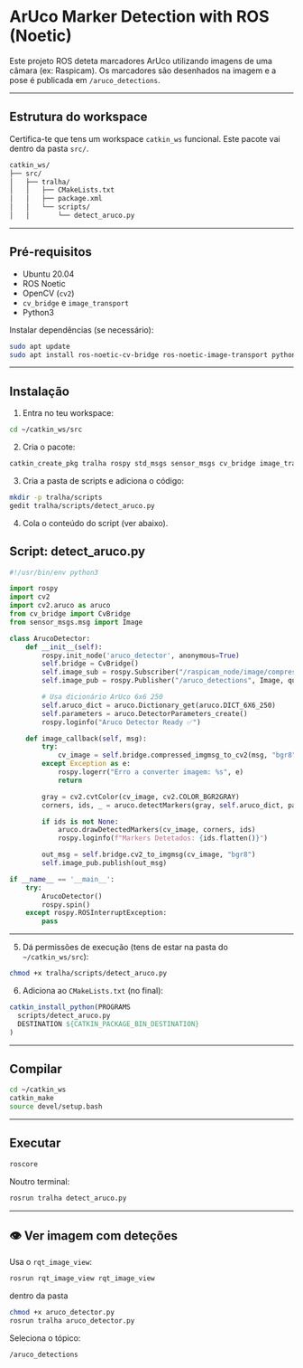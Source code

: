 # ArUco Marker Detection with ROS (Noetic)

Este projeto ROS deteta marcadores ArUco utilizando imagens de uma câmara (ex: Raspicam). Os marcadores são desenhados na imagem e a pose é publicada em `/aruco_detections`.

---

## Estrutura do workspace

Certifica-te que tens um workspace `catkin_ws` funcional. Este pacote vai dentro da pasta `src/`.

```bash
catkin_ws/
├── src/
│   ├── tralha/
│   │   ├── CMakeLists.txt
│   │   ├── package.xml
│   │   └── scripts/
│   │       └── detect_aruco.py
```

---

## Pré-requisitos

- Ubuntu 20.04
- ROS Noetic
- OpenCV (`cv2`)
- `cv_bridge` e `image_transport`
- Python3

Instalar dependências (se necessário):

```bash
sudo apt update
sudo apt install ros-noetic-cv-bridge ros-noetic-image-transport python3-opencv
```

---

## Instalação

1. Entra no teu workspace:

```bash
cd ~/catkin_ws/src
```

2. Cria o pacote:

```bash
catkin_create_pkg tralha rospy std_msgs sensor_msgs cv_bridge image_transport
```

3. Cria a pasta de scripts e adiciona o código:

```bash
mkdir -p tralha/scripts
gedit tralha/scripts/detect_aruco.py
```

4. Cola o conteúdo do script (ver abaixo).

## Script: detect_aruco.py

```python
#!/usr/bin/env python3

import rospy
import cv2
import cv2.aruco as aruco
from cv_bridge import CvBridge
from sensor_msgs.msg import Image

class ArucoDetector:
    def __init__(self):
        rospy.init_node('aruco_detector', anonymous=True)
        self.bridge = CvBridge()
        self.image_sub = rospy.Subscriber("/raspicam_node/image/compressed", Image, self.image_callback)
        self.image_pub = rospy.Publisher("/aruco_detections", Image, queue_size=10)

        # Usa dicionário ArUco 6x6 250
        self.aruco_dict = aruco.Dictionary_get(aruco.DICT_6X6_250)
        self.parameters = aruco.DetectorParameters_create()
        rospy.loginfo("Aruco Detector Ready ✅")

    def image_callback(self, msg):
        try:
            cv_image = self.bridge.compressed_imgmsg_to_cv2(msg, "bgr8")
        except Exception as e:
            rospy.logerr("Erro a converter imagem: %s", e)
            return

        gray = cv2.cvtColor(cv_image, cv2.COLOR_BGR2GRAY)
        corners, ids, _ = aruco.detectMarkers(gray, self.aruco_dict, parameters=self.parameters)

        if ids is not None:
            aruco.drawDetectedMarkers(cv_image, corners, ids)
            rospy.loginfo(f"Markers Detetados: {ids.flatten()}")

        out_msg = self.bridge.cv2_to_imgmsg(cv_image, "bgr8")
        self.image_pub.publish(out_msg)

if __name__ == '__main__':
    try:
        ArucoDetector()
        rospy.spin()
    except rospy.ROSInterruptException:
        pass
```

---
5. Dá permissões de execução (tens de estar na pasta do `~/catkin_ws/src`):

```bash
chmod +x tralha/scripts/detect_aruco.py
```

6. Adiciona ao `CMakeLists.txt` (no final):

```cmake
catkin_install_python(PROGRAMS
  scripts/detect_aruco.py
  DESTINATION ${CATKIN_PACKAGE_BIN_DESTINATION}
)
```

---

## Compilar

```bash
cd ~/catkin_ws
catkin_make
source devel/setup.bash
```

---

## Executar

```bash
roscore
```

Noutro terminal:

```bash
rosrun tralha detect_aruco.py
```

---

## 👁️ Ver imagem com deteções

Usa o `rqt_image_view`:

```bash
rosrun rqt_image_view rqt_image_view
```

dentro da pasta
```bash
chmod +x aruco_detector.py
rosrun tralha aruco_detector.py
```

Seleciona o tópico:

```
/aruco_detections
```

